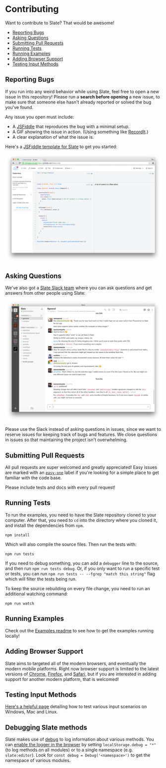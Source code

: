 
# Contributing

Want to contribute to Slate? That would be awesome!

- [Reporting Bugs](#reporting-bugs)
- [Asking Questions](#asking-questions)
- [Submitting Pull Requests](#submitting-pull-requests)
- [Running Tests](#running-tests)
- [Running Examples](#running-examples)
- [Adding Browser Support](#adding-browser-support)
- [Testing Input Methods](#testing-input-methods)


## Reporting Bugs

If you run into any weird behavior while using Slate, feel free to open a new issue in this repository! Please run a **search before opening** a new issue, to make sure that someone else hasn't already reported or solved the bug you've found.

Any issue you open must include:

- A [JSFiddle](https://jsfiddle.net/2zokvrvt/7/) that reproduces the bug with a minimal setup.
- A GIF showing the issue in action. (Using something like [RecordIt](http://recordit.co/).)
- A clear explanation of what the issue is.

Here's a [JSFiddle template for Slate](https://jsfiddle.net/2zokvrvt/7/) to get you started:

[![](./docs/images/jsfiddle.png)](https://jsfiddle.net/2zokvrvt/7/)


## Asking Questions

We've also got a [Slate Slack team](https://slate-slack.herokuapp.com) where you can ask questions and get answers from other people using Slate:

[![](./docs/images/slack.png)](https://slate-slack.herokuapp.com)

Please use the Slack instead of asking questions in issues, since we want to reserve issues for keeping track of bugs and features. We close questions in issues so that maintaining the project isn't overwhelming.


## Submitting Pull Requests

All pull requests are super welcomed and greatly appreciated! Easy issues are marked with an [`easy-one`](https://github.com/ianstormtaylor/slate/issues?q=is%3Aopen+is%3Aissue+label%3Aeasy-one) label if you're looking for a simple place to get familiar with the code base.

Please include tests and docs with every pull request!


## Running Tests

To run the examples, you need to have the Slate repository cloned to your computer. After that, you need to `cd` into the directory where you cloned it, and install the dependencies from `npm`.

```
npm install
```

Which will also compile the source files. Then run the tests with:

```
npm run tests
```

If you need to debug something, you can add a `debugger` line to the source, and then run `npm run tests debug`. Or, if you only want to run a specific test or tests, you can run `npm run tests -- --fgrep "match this string"` flag which will filter the tests being run.

To keep the source rebuilding on every file change, you need to run an additional watching command:

```
npm run watch
```


## Running Examples

Check out the [Examples readme](./examples) to see how to get the examples running locally!


## Adding Browser Support

Slate aims to targeted all of the modern browsers, and eventually the modern mobile platforms. Right now browser support is limited to the latest versions of [Chrome](https://www.google.com/chrome/browser/desktop/), [Firefox](https://www.mozilla.org/en-US/firefox/new/), and [Safari](http://www.apple.com/safari/), but if you are interested in adding support for another modern platform, that is welcomed!


## Testing Input Methods

[Here's a helpful page](https://github.com/Microsoft/vscode/wiki/IME-Test) detailing how to test various input scenarios on Windows, Mac and Linux.

## Debugging Slate methods

Slate makes use of [debug](https://github.com/visionmedia/debug) to log information about various methods. You can [enable the logger in the browser](https://github.com/visionmedia/debug#browser-support) by setting `localStorage.debug = "*"` (to log methods on all modules) or to a single namespace (e.g. `slate:editor`). Look for `const debug = Debug('<namespace>')` to get the namespace of various modules.
